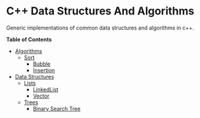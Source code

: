 # C++ Data Structures And Algorithms
Generic implementations of common data structures and algorithms in c++.


**Table of Contents**
- [Algorithms](algorithms/)
    - [Sort](algorithms/sort)
        - [Bubble](algorithms/sort/bubble/bubble.md)
        - [Insertion](algorithms/sort/insertion/insertion.md)
- [Data Structures](data_structures/)
    - [Lists](data_structures/lists)
        - [LinkedList](data_structures/lists/LinkedList/linked_list.md)
        - [Vector](data_structures/lists/vectors/vectors.md)
    - [Trees](data_structures/trees)
        - [Binary Search Tree](data_structures/trees/BinarySearchTree/BinarySearchTree.md)
